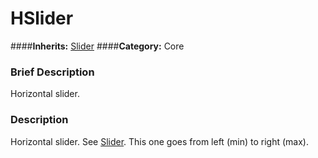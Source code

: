 #  HSlider  
####**Inherits:** [Slider](class_slider)
####**Category:** Core

###  Brief Description  
Horizontal slider.

###  Description  
Horizontal slider. See [Slider](class_slider). This one goes from left (min) to right (max).

